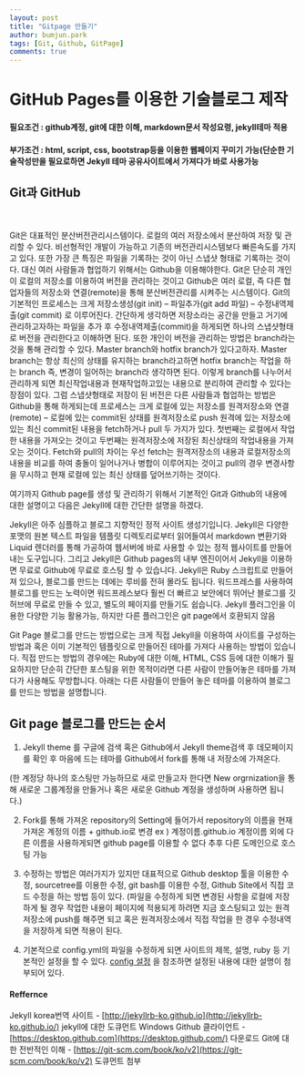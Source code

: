 ```yaml
---
layout: post
title: "Gitpage 만들기"
author: bumjun.park
tags: [Git, Github, GitPage]
comments: true
---
```




# GitHub Pages를 이용한 기술블로그 제작

#### 필요조건 : github계정, git에 대한 이해, markdown문서 작성요령, jekyll테마 적용
#### 부가조건 : html, script, css, bootstrap등을 이용한 웹페이지 꾸미기 가능(단순한 기술작성만을 필요로하면 Jekyll 테마 공유사이트에서 가져다가 바로 사용가능

## Git과 GitHub
</br>
</br>
Git은 대표적인 분산버전관리시스템이다. 로컬의 여러 저장소에서 분산하여 저장 및 관리할 수 있다. 비선형적인 개발이 가능하고 기존의 버전관리시스템보다 빠른속도를 가지고 있다. 또한 가장 큰 특징은 파일을 기록하는 것이 아닌 스냅샷 형태로 기록하는 것이다. 대신 여러 사람들과 협업하기 위해서는 Github을 이용해야한다. Git은 단순히 개인이 로컬의 저장소를 이용하여 버전을 관리하는 것이고 Github은 여러 로컬, 즉 다른 협업자들의 저장소와 연결(remote)을 통해 분산버전관리를 시켜주는 시스템이다.
Git의 기본적인 프로세스는 크게
저장소생성(git init) – 파일추가(git add 파일) – 수정내역제출(git commit)
로 이루어진다.
간단하게 생각하면 저장소라는 공간을 만들고 거기에 관리하고자하는 파일을 추가 후 수정내역제출(commit)을 하게되면 하나의 스냅샷형태로 버전을 관리한다고 이해하면 된다.
또한 개인이 버전을 관리하는 방법은 branch라는 것을 통해 관리할 수 있다.
Master branch와 hotfix branch가 있다고하자.
Master branch는 항상 최신의 상태를 유지하는 branch라고하면 hotfix branch는 작업을 하는 branch 즉, 변경이 일어하는 branch라 생각하면 된다.
이렇게 branch를 나누어서 관리하게 되면 최신작업내용과 현재작업하고있는 내용으로 분리하여 관리할 수 있다는 장점이 있다.
그럼 스냅샷형태로 저장이 된 버전은 다른 사람들과 협업하는 방법은 Github을 통해 하게되는데 프로세스는 크게
로컬에 있는 저장소를 원격저장소와 연결(remote) – 로컬에 있는 commit된 상태를 원격저장소로 push
원격에 있는 저장소에 있는 최신 commit된 내용을 fetch하거나 pull
두 가지가 있다.
첫번째는 로컬에서 작업한 내용을 가져오는 것이고 두번째는 원격저장소에 저장된 최신상태의 작업내용을 가져오는 것이다.
Fetch와 pull의 차이는 우선 fetch는 원격저장소의 내용과 로컬저장소의 내용을 비교를 하여 충돌이 일어나거나 병합이 이루어지는 것이고 pull의 경우 변경사항을 무시하고 현재 로컬에 있는 최신 상태를 덮어쓰기하는 것이다.

여기까지 Github page를 생성 및 관리하기 위해서 기본적인 Git과 Github의 내용에 대한 설명이고 다음은 Jekyll에 대한 간단한 설명을 하겠다.

Jekyll은 아주 심플하고 블로그 지향적인 정적 사이트 생성기입니다. Jekyll은 다양한 포맷의 원본 텍스트 파일을 템플릿 디렉토리로부터 읽어들여서 markdown 변환기와 Liquid 렌더러를 통해 가공하여 웹서버에 바로 사용할 수 있는 정적 웹사이트를 만들어내는 도구입니다.
그리고 Jekyll은 Github pages의 내부 엔진이어서 Jekyll을 이용하면 무료로 Github에 무료로 호스팅 할 수 있습니다. Jekyll은 Ruby 스크립트로 만들어져 있으나, 블로그를 만드는 데에는 루비를 전혀 몰라도 됩니다. 워드프레스를 사용하여 블로그를 만드는 노력이면 워드프레스보다 훨씬 더 빠르고 보안에더 뛰어난 블로그를 깃허브에 무료로 만들 수 있고, 별도의 페이지를 만들기도 쉽습니다.
Jekyll 플러그인을 이용한 다양한 기능 활용가능, 하지만 다른 플러그인은 git page에서 호환되지 않음

Git Page 블로그를 만드는 방법으로는 크게 직접 Jekyll을 이용하여 사이트를 구성하는 방법과 혹은 이미 기본적인 템플릿으로 만들어진 테마를 가져다 사용하는 방법이 있습니다.
직접 만드는 방법의 경우에는 Ruby에 대한 이해, HTML, CSS 등에 대한 이해가 필요하지만 단순히 간단한 포스팅을 위한 목적이라면 다른 사람이 만들어놓은 테마를 가져다가 사용해도 무방합니다.
아래는 다른 사람들이 만들어 놓은 테마를 이용하여 블로그를 만드는 방법을 설명합니다.


## Git page 블로그를 만드는 순서
1)	Jekyll theme 를 구글에 검색 혹은 Github에서 Jekyll theme검색 후 데모페이지를 확인 후 마음에 드는 테마를 Github에서 fork를 통해 내 저장소에 가져온다.

(한 계정당 하나의 호스팅만 가능하므로 새로 만들고자 한다면 New orgrnization을 통해 새로운 그룹계정을 만들거나 혹은 새로운 Github 계정을 생성하며 사용하면 됩니다.)

2)	Fork를 통해 가져온 repository의 Setting에 들어가서 repository의 이름을 현재 가져온 계정의 이름 + github.io로 변경 ex ) 계정이름.github.io
계정이름 외에 다른 이름을 사용하게되면 github page를 이용할 수 없다
추후 다른 도메인으로 호스팅 가능




3)	수정하는 방법은 여러가지가 있지만 대표적으로 Github desktop 툴을 이용한 수정, sourcetree를 이용한 수정, git bash를 이용한 수정, Github Site에서 직접 코드 수정을 하는 방법 등이 있다. (파일을 수정하게 되면 변경된 사항을 로컬에 저장하게 될 경우 작업한 내용이 페이지에 적용되게 하려면 지금 호스팅되고 있는 원격저장소에 push를 해주면 되고 혹은 원격저장소에서 직접 작업을 한 경우 수정내역을 저장하게 되면 적용이 된다.
4)	기본적으로 config.yml의 파일을 수정하게 되면 사이트의 제목, 설명, ruby 등 기본적인 설정을 할 수 있다.
[config 설정](https://jekyllrb-ko.github.io/docs/configuration/) 을 참조하면 설정된 내용에 대한 설명이 첨부되어 있다.

#### Reffernce
Jekyll korea번역 사이트 - [http://jekyllrb-ko.github.io](http://jekyllrb-ko.github.io/) jekyll에 대한 도큐먼트
Windows Github 클라이언트 -  [https://desktop.github.com](https://desktop.github.com/) 다운로드
Git에 대한 전반적인 이해 - [https://git-scm.com/book/ko/v2](https://git-scm.com/book/ko/v2) 도큐먼트 첨부
